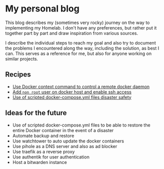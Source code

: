 # My personal blog

This blog describes my (sometimes very rocky) journey on the way to implementing my Homelab. I don't have any preferences, but rather put it together part by part and draw inspiration from various sources.

I describe the individual steps to reach my goal and also try to document the problems I encountered along the way, including the solution, as best I can. This serves as a reference for me, but also for anyone working on similar projects.

## Recipes

- [Use Docker context command to control a remote docker daemon](./docker/docker-context.md)
- [Add `non root` user on docker host and enable ssh access](./docker/add-nonroot-user.md)
- [Use of scripted docker-compose.yml files disaster safety](./docker/docker-disaster-safety.md)

## Ideas for the future

- Use of scripted docker-compose.yml files to be able to restore the entire Docker container in the event of a disaster
- Automate backup and restore
- Use watchtower to auto update the docker containers
- Use pihole as a DNS server and also as ad blocker
- Use traefik as a reverse proxy
- Use authentik for user authentication
- Host a bitwarden instance
